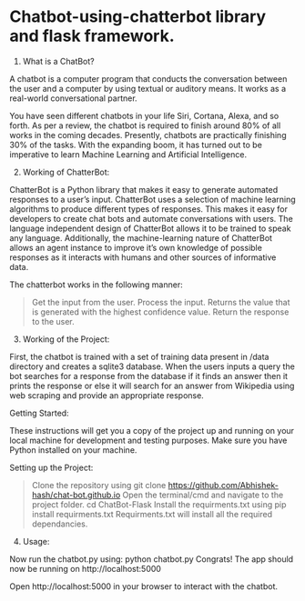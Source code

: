 # Chatbot-using-chatterbot library and flask framework.

1. What is a ChatBot?

A chatbot is a computer program that conducts the conversation between the user and a computer by using textual or auditory means. It works as a real-world conversational partner.

You have seen different chatbots in your life Siri, Cortana, Alexa, and so forth. As per a review, the chatbot is required to finish around 80% of all works in the coming decades. Presently, chatbots are practically finishing 30% of the tasks. With the expanding boom, it has turned out to be imperative to learn Machine Learning and Artificial Intelligence.


2. Working of ChatterBot:

ChatterBot is a Python library that makes it easy to generate automated responses to a user’s input. ChatterBot uses a selection of machine learning algorithms to produce different types of responses. This makes it easy for developers to create chat bots and automate conversations with users. The language independent design of ChatterBot allows it to be trained to speak any language. Additionally, the machine-learning nature of ChatterBot allows an agent instance to improve it’s own knowledge of possible responses as it interacts with humans and other sources of informative data.

The chatterbot works in the following manner:

>Get the input from the user.
>Process the input.
>Returns the value that is generated with the highest confidence value.
>Return the response to the user.

3. Working of the Project:

First, the chatbot is trained with a set of training data present in /data directory and creates a sqlite3 database. When the users inputs a query the bot searches for a response from the database if it finds an answer then it prints the response or else it will search for an answer from Wikipedia using web scraping and provide an appropriate response.

Getting Started:

These instructions will get you a copy of the project up and running on your local machine for development and testing purposes. Make sure you have Python installed on your machine.

Setting up the Project:

>Clone the repository using
  git clone https://github.com/Abhishek-hash/chat-bot.github.io
>Open the terminal/cmd and navigate to the project folder.
  cd ChatBot-Flask
>Install the requirments.txt using
  pip install requirments.txt
Requirments.txt will install all the required dependancies.

4. Usage:

Now run the chatbot.py using:
python chatbot.py
Congrats! The app should now be running on http://localhost:5000

Open http://localhost:5000 in your browser to interact with the chatbot.
